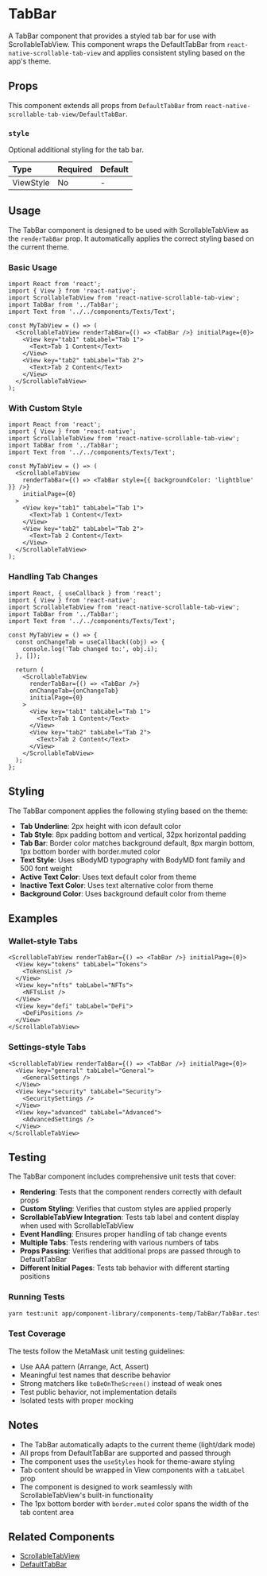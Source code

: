 # TabBar

A TabBar component that provides a styled tab bar for use with ScrollableTabView. This component wraps the DefaultTabBar from `react-native-scrollable-tab-view` and applies consistent styling based on the app's theme.

## Props

This component extends all props from `DefaultTabBar` from `react-native-scrollable-tab-view/DefaultTabBar`.

### `style`

Optional additional styling for the tab bar.

| Type      | Required | Default |
| :-------- | :------- | :------ |
| ViewStyle | No       | -       |

## Usage

The TabBar component is designed to be used with ScrollableTabView as the `renderTabBar` prop. It automatically applies the correct styling based on the current theme.

### Basic Usage

```tsx
import React from 'react';
import { View } from 'react-native';
import ScrollableTabView from 'react-native-scrollable-tab-view';
import TabBar from '../TabBar';
import Text from '../../components/Texts/Text';

const MyTabView = () => (
  <ScrollableTabView renderTabBar={() => <TabBar />} initialPage={0}>
    <View key="tab1" tabLabel="Tab 1">
      <Text>Tab 1 Content</Text>
    </View>
    <View key="tab2" tabLabel="Tab 2">
      <Text>Tab 2 Content</Text>
    </View>
  </ScrollableTabView>
);
```

### With Custom Style

```tsx
import React from 'react';
import { View } from 'react-native';
import ScrollableTabView from 'react-native-scrollable-tab-view';
import TabBar from '../TabBar';
import Text from '../../components/Texts/Text';

const MyTabView = () => (
  <ScrollableTabView
    renderTabBar={() => <TabBar style={{ backgroundColor: 'lightblue' }} />}
    initialPage={0}
  >
    <View key="tab1" tabLabel="Tab 1">
      <Text>Tab 1 Content</Text>
    </View>
    <View key="tab2" tabLabel="Tab 2">
      <Text>Tab 2 Content</Text>
    </View>
  </ScrollableTabView>
);
```

### Handling Tab Changes

```tsx
import React, { useCallback } from 'react';
import { View } from 'react-native';
import ScrollableTabView from 'react-native-scrollable-tab-view';
import TabBar from '../TabBar';
import Text from '../../components/Texts/Text';

const MyTabView = () => {
  const onChangeTab = useCallback((obj) => {
    console.log('Tab changed to:', obj.i);
  }, []);

  return (
    <ScrollableTabView
      renderTabBar={() => <TabBar />}
      onChangeTab={onChangeTab}
      initialPage={0}
    >
      <View key="tab1" tabLabel="Tab 1">
        <Text>Tab 1 Content</Text>
      </View>
      <View key="tab2" tabLabel="Tab 2">
        <Text>Tab 2 Content</Text>
      </View>
    </ScrollableTabView>
  );
};
```

## Styling

The TabBar component applies the following styling based on the theme:

- **Tab Underline**: 2px height with icon default color
- **Tab Style**: 8px padding bottom and vertical, 32px horizontal padding
- **Tab Bar**: Border color matches background default, 8px margin bottom, 1px bottom border with border.muted color
- **Text Style**: Uses sBodyMD typography with BodyMD font family and 500 font weight
- **Active Text Color**: Uses text default color from theme
- **Inactive Text Color**: Uses text alternative color from theme
- **Background Color**: Uses background default color from theme

## Examples

### Wallet-style Tabs

```tsx
<ScrollableTabView renderTabBar={() => <TabBar />} initialPage={0}>
  <View key="tokens" tabLabel="Tokens">
    <TokensList />
  </View>
  <View key="nfts" tabLabel="NFTs">
    <NFTsList />
  </View>
  <View key="defi" tabLabel="DeFi">
    <DeFiPositions />
  </View>
</ScrollableTabView>
```

### Settings-style Tabs

```tsx
<ScrollableTabView renderTabBar={() => <TabBar />} initialPage={0}>
  <View key="general" tabLabel="General">
    <GeneralSettings />
  </View>
  <View key="security" tabLabel="Security">
    <SecuritySettings />
  </View>
  <View key="advanced" tabLabel="Advanced">
    <AdvancedSettings />
  </View>
</ScrollableTabView>
```

## Testing

The TabBar component includes comprehensive unit tests that cover:

- **Rendering**: Tests that the component renders correctly with default props
- **Custom Styling**: Verifies that custom styles are applied properly
- **ScrollableTabView Integration**: Tests tab label and content display when used with ScrollableTabView
- **Event Handling**: Ensures proper handling of tab change events
- **Multiple Tabs**: Tests rendering with various numbers of tabs
- **Props Passing**: Verifies that additional props are passed through to DefaultTabBar
- **Different Initial Pages**: Tests tab behavior with different starting positions

### Running Tests

```bash
yarn test:unit app/component-library/components-temp/TabBar/TabBar.test.tsx
```

### Test Coverage

The tests follow the MetaMask unit testing guidelines:

- Use AAA pattern (Arrange, Act, Assert)
- Meaningful test names that describe behavior
- Strong matchers like `toBeOnTheScreen()` instead of weak ones
- Test public behavior, not implementation details
- Isolated tests with proper mocking

## Notes

- The TabBar automatically adapts to the current theme (light/dark mode)
- All props from DefaultTabBar are supported and passed through
- The component uses the `useStyles` hook for theme-aware styling
- Tab content should be wrapped in View components with a `tabLabel` prop
- The component is designed to work seamlessly with ScrollableTabView's built-in functionality
- The 1px bottom border with `border.muted` color spans the width of the tab content area

## Related Components

- [ScrollableTabView](https://github.com/ptomasroos/react-native-scrollable-tab-view)
- [DefaultTabBar](https://github.com/ptomasroos/react-native-scrollable-tab-view/blob/master/DefaultTabBar.js)
